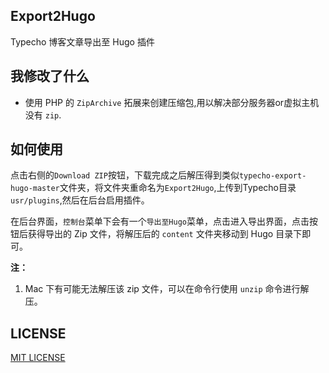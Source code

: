 ## Export2Hugo
Typecho 博客文章导出至 Hugo 插件

## 我修改了什么

- 使用 PHP 的 `ZipArchive` 拓展来创建压缩包,用以解决部分服务器or虚拟主机没有 `zip`.

## 如何使用

点击右侧的`Download ZIP`按钮，下载完成之后解压得到类似`typecho-export-hugo-master`文件夹，将文件夹重命名为`Export2Hugo`,上传到Typecho目录`usr/plugins`,然后在后台启用插件。

在后台界面，`控制台`菜单下会有一个`导出至Hugo`菜单，点击进入导出界面，点击按钮后获得导出的 Zip 文件，将解压后的 `content` 文件夹移动到 Hugo 目录下即可。

**注：**

1. Mac 下有可能无法解压该 zip 文件，可以在命令行使用 `unzip` 命令进行解压。

## LICENSE

[MIT LICENSE](https://github.com/lizheming/typecho-export-hugo/blob/master/LICENSE)
